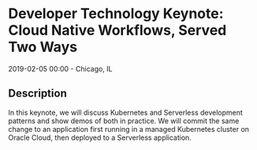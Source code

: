 # Developer Technology Keynote: Cloud Native Workflows, Served Two Ways

2019-02-05 00:00  - Chicago, IL

## Description

In this keynote, we will discuss Kubernetes and Serverless development patterns and show demos of both in practice. We will commit the same change to an application first running in a managed Kubernetes cluster on Oracle Cloud, then deployed to a Serverless application.
